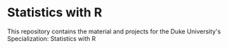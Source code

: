 # Statistics with R
This repository contains the material and projects for the Duke University's Specialization: Statistics with R
